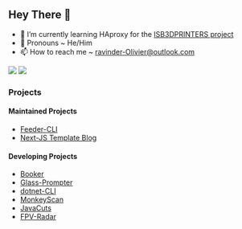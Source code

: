 ## Hey There 👋

- 🌱 I’m currently learning HAproxy for the [ISB3DPRINTERS project](github.com/ISB3DPRINTERS)
- 💬 Pronouns ~ He/Him
- 📫 How to reach me ~ [ravinder-Olivier@outlook.com](mailto:ravinder-Olivier@outlook.com)


![](https://github-profile-trophy.vercel.app/?username=ravinder-Olivier&theme=algolia)
![](https://github-readme-stats.vercel.app/api?username=ravinder-Olivier&show_icons=true&theme=github_dark&bg_color=00000000)

### Projects

#### Maintained Projects

- [Feeder-CLI](https://github.com/ravinder-Olivier/Feeder-CLI)
- [Next-JS Template Blog](https://github.com/ravinder-Olivier/NextJS-Template-Blog)

#### Developing Projects
- [Booker](https://github.com/ravinder-Olivier/Booker)
- [Glass-Prompter](https://github.com/ravinder-Olivier/GlassPrompter)
- [dotnet-CLI](https://github.com/ISB-Tech-Drive-Coders/dotnet-cli)
- [MonkeyScan](https://github.com/ravinder-Olivier/monkeyscan)
- [JavaCuts](https://github.com/ravinder-Olivier/Java-Cuts)
- [FPV-Radar](https://github.com/ravinder-Olivier/fpvradar)
